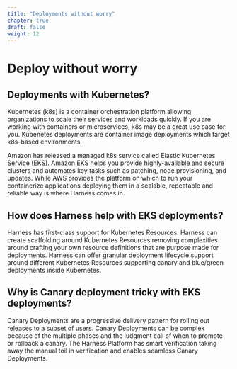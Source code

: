 ```yaml
---
title: "Deployments without worry"
chapter: true
draft: false
weight: 12
---
```

# Deploy without worry

## Deployments with Kubernetes?
Kubernetes (k8s) is a container orchestration platform allowing organizations to scale their services and workloads quickly. If you are working with containers or microservices, k8s may be a great use case for you.  Kubenetes deployments are container image deployments which target k8s-based environments.  

Amazon has released a managed k8s service called Elastic Kubernetes Service (EKS).  Amazon EKS helps you provide highly-available and secure clusters and automates key tasks such as patching, node provisioning, and updates. While AWS provides the platform on which to run your containerize applications deploying them in a scalable, repeatable and reliable way is where Harness comes in.

## How does Harness help with EKS deployments?

Harness has first-class support for Kubernetes Resources. Harness can create scaffolding around Kubernetes Resources removing complexities around crafting your own resource definitions that are purpose made for deployments. Harness can offer granular deployment lifecycle support around different Kubernetes Resources supporting canary and blue/green deployments inside Kubernetes.

## Why is Canary deployment tricky with EKS deployments?

Canary Deployments are a progressive delivery pattern for rolling out releases to a subset of users.  Canary Deployments can be complex because of the multiple phases and the judgment call of when to promote or rollback a canary. The Harness Platform has smart verification taking away the manual toil in verification and enables seamless Canary Deployments. 



